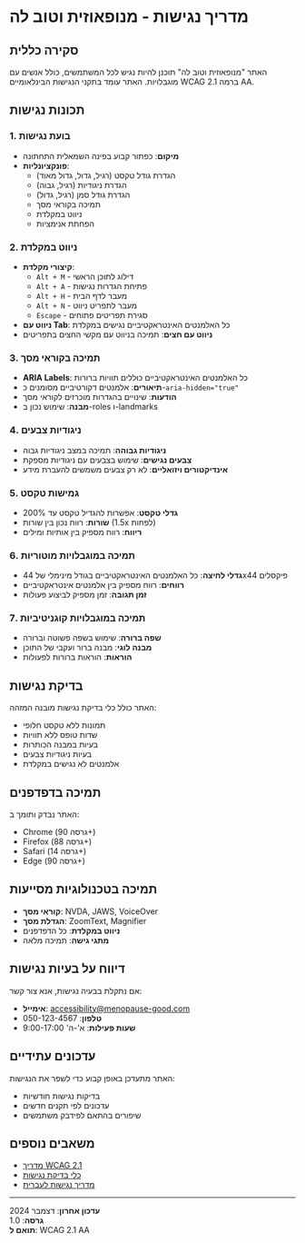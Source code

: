 # מדריך נגישות - מנופאוזית וטוב לה

## סקירה כללית

האתר "מנופאוזית וטוב לה" תוכנן להיות נגיש לכל המשתמשים, כולל אנשים עם מוגבלויות. האתר עומד בתקני הנגישות הבינלאומיים WCAG 2.1 ברמה AA.

## תכונות נגישות

### 1. בועת נגישות
- **מיקום**: כפתור קבוע בפינה השמאלית התחתונה
- **פונקציונליות**: 
  - הגדרת גודל טקסט (רגיל, גדול, גדול מאוד)
  - הגדרת ניגודיות (רגיל, גבוה)
  - הגדרת גודל סמן (רגיל, גדול)
  - תמיכה בקוראי מסך
  - ניווט במקלדת
  - הפחתת אנימציות

### 2. ניווט במקלדת
- **קיצורי מקלדת**:
  - `Alt + M` - דילוג לתוכן הראשי
  - `Alt + A` - פתיחת הגדרות נגישות
  - `Alt + H` - מעבר לדף הבית
  - `Alt + N` - מעבר לתפריט ניווט
  - `Escape` - סגירת תפריטים פתוחים
- **ניווט עם Tab**: כל האלמנטים האינטראקטיביים נגישים במקלדת
- **ניווט עם חצים**: תמיכה בניווט עם מקשי החצים בתפריטים

### 3. תמיכה בקוראי מסך
- **ARIA Labels**: כל האלמנטים האינטראקטיביים כוללים תוויות ברורות
- **תיאורים**: אלמנטים דקורטיביים מסומנים כ-`aria-hidden="true"`
- **הודעות**: שינויים בהגדרות מוכרזים לקוראי מסך
- **מבנה**: שימוש נכון ב-roles ו-landmarks

### 4. ניגודיות צבעים
- **ניגודיות גבוהה**: תמיכה במצב ניגודיות גבוה
- **צבעים נגישים**: שימוש בצבעים עם ניגודיות מספקת
- **אינדיקטורים ויזואליים**: לא רק צבעים משמשים להעברת מידע

### 5. גמישות טקסט
- **גדלי טקסט**: אפשרות להגדיל טקסט עד 200%
- **שורות**: רווח נכון בין שורות (1.5x לפחות)
- **ריווח**: רווח מספיק בין אותיות ומילים

### 6. תמיכה במוגבלויות מוטוריות
- **גדלי לחיצה**: כל האלמנטים האינטראקטיביים בגודל מינימלי של 44x44 פיקסלים
- **רווחים**: רווח מספיק בין אלמנטים אינטראקטיביים
- **זמן תגובה**: זמן מספיק לביצוע פעולות

### 7. תמיכה במוגבלויות קוגניטיביות
- **שפה ברורה**: שימוש בשפה פשוטה וברורה
- **מבנה לוגי**: מבנה ברור ועקבי של התוכן
- **הוראות**: הוראות ברורות לפעולות

## בדיקת נגישות

האתר כולל כלי בדיקת נגישות מובנה המזהה:
- תמונות ללא טקסט חלופי
- שדות טופס ללא תוויות
- בעיות במבנה הכותרות
- בעיות ניגודיות צבעים
- אלמנטים לא נגישים במקלדת

## תמיכה בדפדפנים

האתר נבדק ותומך ב:
- Chrome (גרסה 90+)
- Firefox (גרסה 88+)
- Safari (גרסה 14+)
- Edge (גרסה 90+)

## תמיכה בטכנולוגיות מסייעות

- **קוראי מסך**: NVDA, JAWS, VoiceOver
- **הגדלת מסך**: ZoomText, Magnifier
- **ניווט במקלדת**: כל הדפדפנים
- **מתגי גישה**: תמיכה מלאה

## דיווח על בעיות נגישות

אם נתקלת בבעיה נגישות, אנא צור קשר:
- **אימייל**: accessibility@menopause-good.com
- **טלפון**: 050-123-4567
- **שעות פעילות**: א'-ה' 9:00-17:00

## עדכונים עתידיים

האתר מתעדכן באופן קבוע כדי לשפר את הנגישות:
- בדיקות נגישות חודשיות
- עדכונים לפי תקנים חדשים
- שיפורים בהתאם לפידבק משתמשים

## משאבים נוספים

- [מדריך WCAG 2.1](https://www.w3.org/WAI/WCAG21/quickref/)
- [כלי בדיקת נגישות](https://www.w3.org/WAI/ER/tools/)
- [מדריך נגישות לעברית](https://www.gov.il/he/departments/guides/accessibility_guide)

---

**עדכון אחרון**: דצמבר 2024  
**גרסה**: 1.0  
**תואם ל**: WCAG 2.1 AA


